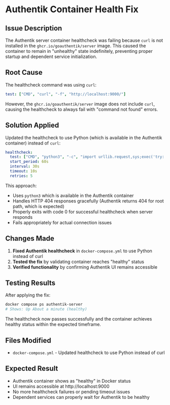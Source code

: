 # Authentik Container Health Fix

## Issue Description
The Authentik server container healthcheck was failing because `curl` is not installed in the `ghcr.io/goauthentik/server` image. This caused the container to remain in "unhealthy" state indefinitely, preventing proper startup and dependent service initialization.

## Root Cause
The healthcheck command was using `curl`:
```yaml
test: ["CMD", "curl", "-f", "http://localhost:9000/"]
```

However, the `ghcr.io/goauthentik/server` image does not include `curl`, causing the healthcheck to always fail with "command not found" errors.

## Solution Applied
Updated the healthcheck to use Python (which is available in the Authentik container) instead of `curl`:

```yaml
healthcheck:
  test: ["CMD", "python3", "-c", "import urllib.request,sys;exec('try: urllib.request.urlopen(\"http://localhost:9000/\")\\nexcept urllib.error.HTTPError as e: sys.exit(0 if e.code == 404 else 1)\\nexcept: sys.exit(1)')"]
  start_period: 60s
  interval: 30s
  timeout: 10s
  retries: 5
```

This approach:
- Uses `python3` which is available in the Authentik container
- Handles HTTP 404 responses gracefully (Authentik returns 404 for root path, which is expected)
- Properly exits with code 0 for successful healthcheck when server responds
- Fails appropriately for actual connection issues

## Changes Made
1. **Fixed Authentik healthcheck** in `docker-compose.yml` to use Python instead of curl
2. **Tested the fix** by validating container reaches "healthy" status
3. **Verified functionality** by confirming Authentik UI remains accessible

## Testing Results
After applying the fix:
```bash
docker compose ps authentik-server
# Shows: Up About a minute (healthy)
```

The healthcheck now passes successfully and the container achieves healthy status within the expected timeframe.

## Files Modified
- `docker-compose.yml` - Updated healthcheck to use Python instead of curl

## Expected Result
- Authentik container shows as "healthy" in Docker status
- UI remains accessible at http://localhost:9000
- No more healthcheck failures or pending timeout issues
- Dependent services can properly wait for Authentik to be healthy